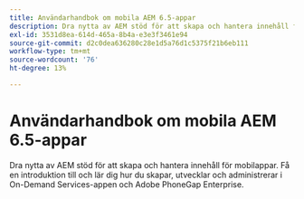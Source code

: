 ```yaml
---
title: Användarhandbok om mobila AEM 6.5-appar
description: Dra nytta av AEM stöd för att skapa och hantera innehåll för mobilappar. Få en introduktion till och lär dig hur du skapar, utvecklar och administrerar i On-Demand Services-appen och Adobe PhoneGap Enterprise.
exl-id: 3531d8ea-614d-465a-8b4a-e3e3f3461e94
source-git-commit: d2c0dea636280c28e1d5a76d1c5375f21b6eb111
workflow-type: tm+mt
source-wordcount: '76'
ht-degree: 13%

---
```



# Användarhandbok om mobila AEM 6.5-appar

Dra nytta av AEM stöd för att skapa och hantera innehåll för mobilappar. Få en introduktion till och lär dig hur du skapar, utvecklar och administrerar i On-Demand Services-appen och Adobe PhoneGap Enterprise.
